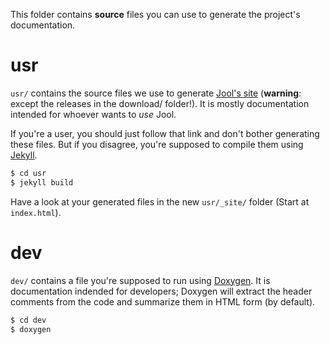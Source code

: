 This folder contains **source** files you can use to generate the project's documentation.

# usr

`usr/` contains the source files we use to generate [Jool's site](https://nicmx.github.io/jool-doc) (**warning**: except the releases in the download/ folder!). It is mostly documentation intended for whoever wants to *use* Jool.

If you're a user, you should just follow that link and don't bother generating these files. But if you disagree, you're supposed to compile them using [Jekyll](http://jekyllrb.com/).

```bash
$ cd usr
$ jekyll build
```

Have a look at your generated files in the new `usr/_site/` folder (Start at `index.html`).

# dev

`dev/` contains a file you're supposed to run using [Doxygen](http://www.stack.nl/~dimitri/doxygen/). It is documentation indended for developers; Doxygen will extract the header comments from the code and summarize them in HTML form (by default).

```bash
$ cd dev
$ doxygen
```

